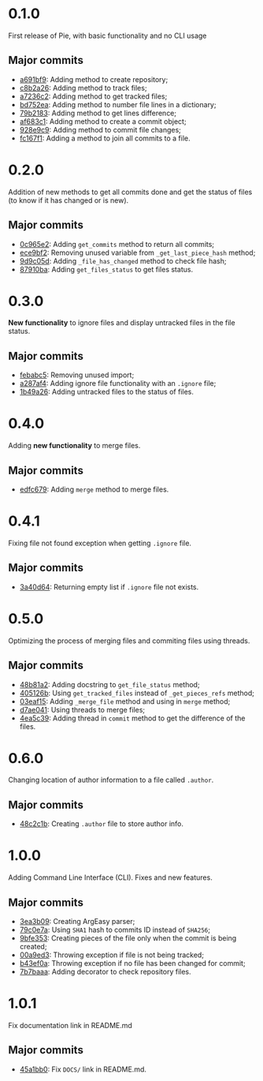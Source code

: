# 0.1.0

First release of Pie, with basic functionality and no CLI usage

## Major commits

- [a691bf9](https://github.com/jaedsonpys/pie/commits/a691bf9): Adding method to create repository;
- [c8b2a26](https://github.com/jaedsonpys/pie/commits/c8b2a26): Adding method to track files;
- [a7236c2](https://github.com/jaedsonpys/pie/commits/a7236c2): Adding method to get tracked files;
- [bd752ea](https://github.com/jaedsonpys/pie/commits/bd752ea): Adding method to number file lines in a dictionary;
- [79b2183](https://github.com/jaedsonpys/pie/commits/79b2183): Adding method to get lines difference;
- [af683c1](https://github.com/jaedsonpys/pie/commits/af683c1): Adding method to create a commit object;
- [928e9c9](https://github.com/jaedsonpys/pie/commits/928e9c9): Adding method to commit file changes;
- [fc167f1](https://github.com/jaedsonpys/pie/commits/fc167f1): Adding a method to join all commits to a file.

# 0.2.0

Addition of new methods to get all commits done and get the status of files (to know if it has changed or is new).

## Major commits

- [0c965e2](https://github.com/jaedsonpys/pie/commits/0c965e2): Adding `get_commits` method to return all commits;
- [ece9bf2](https://github.com/jaedsonpys/pie/commits/ece9bf2): Removing unused variable from `_get_last_piece_hash` method;
- [9d9c05d](https://github.com/jaedsonpys/pie/commits/9d9c05d): Adding `_file_has_changed` method to check file hash;
- [87910ba](https://github.com/jaedsonpys/pie/commits/87910ba): Adding `get_files_status` to get files status.

# 0.3.0

**New functionality** to ignore files and display untracked files in the file status.

## Major commits

- [febabc5](https://github.com/jaedsonpys/pie/commits/febabc5): Removing unused import;
- [a287af4](https://github.com/jaedsonpys/pie/commits/a287af4): Adding ignore file functionality with an `.ignore` file;
- [1b49a26](https://github.com/jaedsonpys/pie/commits/1b49a26): Adding untracked files to the status of files.

# 0.4.0

Adding **new functionality** to merge files.

## Major commits

- [edfc679](https://github.com/jaedsonpys/pie/commits/edfc679): Adding `merge` method to merge files.

# 0.4.1

Fixing file not found exception when getting `.ignore` file.

## Major commits

- [3a40d64](https://github.com/jaedsonpys/pie/commits/3a40d64): Returning empty list if `.ignore` file not exists.

# 0.5.0

Optimizing the process of merging files and commiting files using threads.

## Major commits

- [48b81a2](https://github.com/jaedsonpys/pie/commits/48b81a2): Adding docstring to `get_file_status` method;
- [405126b](https://github.com/jaedsonpys/pie/commits/405126b): Using `get_tracked_files` instead of `_get_pieces_refs` method;
- [03eaf15](https://github.com/jaedsonpys/pie/commits/03eaf15): Adding `_merge_file` method and using in `merge` method;
- [d7ae041](https://github.com/jaedsonpys/pie/commits/d7ae041): Using threads to merge files;
- [4ea5c39](https://github.com/jaedsonpys/pie/commits/4ea5c39): Adding thread in `commit` method to get the difference of the files.

# 0.6.0

Changing location of author information to a file called `.author`.

## Major commits

- [48c2c1b](https://github.com/jaedsonpys/pie/commits/48c2c1b): Creating `.author` file to store author info.

# 1.0.0

Adding Command Line Interface (CLI). Fixes and new features.

## Major commits

- [3ea3b09](https://github.com/jaedsonpys/pie/commits/3ea3b09): Creating ArgEasy parser;
- [79c0e7a](https://github.com/jaedsonpys/pie/commits/79c0e7a): Using `SHA1` hash to commits ID instead of `SHA256`;
- [9bfe353](https://github.com/jaedsonpys/pie/commits/9bfe353): Creating pieces of the file only when the commit is being created;
- [00a9ed3](https://github.com/jaedsonpys/pie/commits/00a9ed3): Throwing exception if file is not being tracked;
- [b43ef0a](https://github.com/jaedsonpys/pie/commits/b43ef0a): Throwing exception if no file has been changed for commit;
- [7b7baaa](https://github.com/jaedsonpys/pie/commits/7b7baaa): Adding decorator to check repository files.

# 1.0.1

Fix documentation link in README.md

## Major commits

- [45a1bb0](https://github.com/jaedsonpys/pie/commits/45a1bb0): Fix `DOCS/` link in README.md.